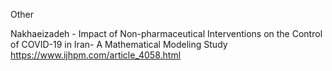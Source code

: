 

Other

Nakhaeizadeh - Impact of Non-pharmaceutical Interventions on the Control of COVID-19 in Iran- A Mathematical Modeling Study https://www.ijhpm.com/article_4058.html

